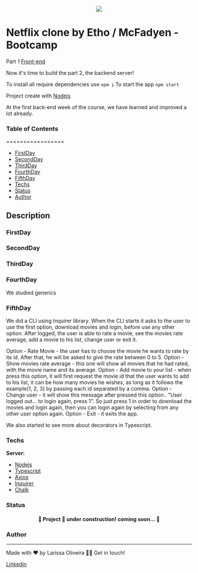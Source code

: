<p align="center">
  <img src="https://user-images.githubusercontent.com/82476805/171954276-4b4a2bc8-07b6-45a5-8919-29d6b8da7f38.png" />
</p>

# Netflix clone by Etho / McFadyen - Bootcamp

Part 1 [Front-end](https://github.com/larissakoliveira/netflix-react-desktop)

Now it's time to build the part 2, the backend server!

To install all require dependencies use
```npm i```
To start the app
```npm start```

Project create with [Nodejs](https://nodejs.org/en/docs/)

At the first back-end week of the course, we have learned and improved a lot already.

### Table of Contents
=================

   * [FirstDay](#FirstDay)
   * [SecondDay](#SecondDay)
   * [ThirdDay](#ThirdDay)
   * [FourthDay](#FourthDay)
   * [FifthDay](#FifthDay)
   * [Techs](#Techs)
   * [Status](#Status)
   * [Author](#Author)

## Description

### FirstDay


### SecondDay


### ThirdDay


### FourthDay
We studied generics



### FifthDay
We did a CLI using Inquirer library. When the CLI starts it asks to the user to use the first option, download movies and login, before use any other option. After logged, the user is able to rate a movie, see the movies rate average, add a movie to his list, change user or exit it. 

Option - Rate Movie - the user has to choose the movie he wants to rate by its id. After that, he will be asked to give the rate between 0 to 5.
Option - Show movies rate average - this one will show all movies that he had rated, with the movie name and its average.
Option - Add movie to your list - when press this option, it will first request the movie id that the user wants to add to his list, it can be how many movies he wishes, as long as it follows the example(1, 2, 3) by passing each id separated by a comma.
Option - Change user - it will show this message after pressed this option.. "User logged out... to login again, press 1". So just press 1 in order to download the movies and login again, then you can login again by selecting from any other user option again.
Option - Exit - it exits the app.

We also started to see more about decorators in Typescript.

### Techs

**Server:** 
   * [Nodejs](https://nodejs.org/en/docs/)
   * [Typescript](https://www.typescriptlang.org/docs/)
   * [Axios](https://axios-http.com/docs/intro)
   * [Inquirer](https://www.npmjs.com/package/inquirer)
   * [Chalk](https://github.com/chalk/chalk)


### Status
 
 <h4 align="center"> 
	🚧  Project 🚀 under construction! coming soon...  🚧
</h4>

### Author
---
Made with ❤️ by Larissa Oliveira 👋🏽 Get in touch!

<a target="_blank" href="https://www.linkedin.com/in/larissakoliveira/"> Linkedin 
	
</a>
